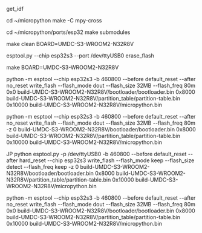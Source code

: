get_idf


cd ~/micropython
make -C mpy-cross



cd ~/micropython/ports/esp32
make submodules

make clean BOARD=UMDC-S3-WROOM2-N32R8V

esptool.py --chip esp32s3 --port /dev/ttyUSB0 erase_flash

make BOARD=UMDC-S3-WROOM2-N32R8V

python -m esptool --chip esp32s3 -b 460800 --before default_reset --after no_reset write_flash --flash_mode dout --flash_size 32MB --flash_freq 80m 0x0 build-UMDC-S3-WROOM2-N32R8V/bootloader/bootloader.bin 0x8000 build-UMDC-S3-WROOM2-N32R8V/partition_table/partition-table.bin 0x10000 build-UMDC-S3-WROOM2-N32R8V/micropython.bin

python -m esptool --chip esp32s3 -b 460800 --before default_reset --after no_reset write_flash --flash_mode dout --flash_size 32MB --flash_freq 80m -z 0 build-UMDC-S3-WROOM2-N32R8V/bootloader/bootloader.bin 0x8000 build-UMDC-S3-WROOM2-N32R8V/partition_table/partition-table.bin 0x10000 build-UMDC-S3-WROOM2-N32R8V/micropython.bin

JP
python esptool.py -p /dev/ttyUSB0 -b 460800 --before default_reset --after hard_reset --chip esp32s3 write_flash --flash_mode keep --flash_size detect --flash_freq keep -z 0 build-UMDC-S3-WROOM2-N32R8V/bootloader/bootloader.bin 0x8000 build-UMDC-S3-WROOM2-N32R8V/partition_table/partition-table.bin 0x10000 build-UMDC-S3-WROOM2-N32R8V/micropython.bin


python -m esptool --chip esp32s3 -b 460800 --before default_reset --after no_reset write_flash --flash_mode dout --flash_size 32MB --flash_freq 80m 0x0 build-UMDC-S3-WROOM2-N32R8V/bootloader/bootloader.bin 0x8000 build-UMDC-S3-WROOM2-N32R8V/partition_table/partition-table.bin 0x10000 build-UMDC-S3-WROOM2-N32R8V/micropython.bin